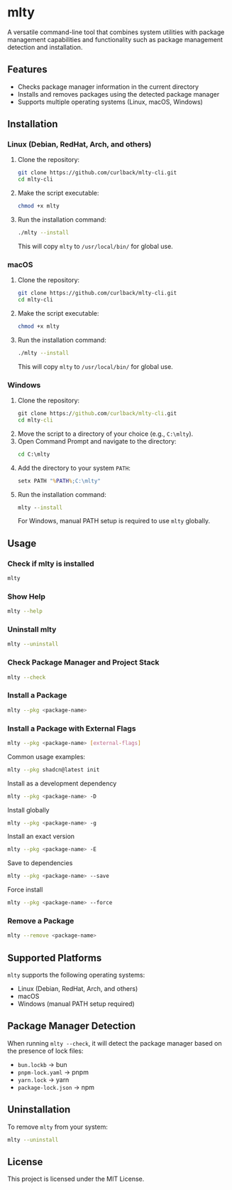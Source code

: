 # mlty

A versatile command-line tool that combines system utilities with package management capabilities and functionality such as package management detection and installation.

## Features

- Checks package manager information in the current directory
- Installs and removes packages using the detected package manager
- Supports multiple operating systems (Linux, macOS, Windows)

## Installation

### Linux (Debian, RedHat, Arch, and others)

1. Clone the repository:
   ```bash
   git clone https://github.com/curlback/mlty-cli.git
   cd mlty-cli
   ```
2. Make the script executable:
   ```bash
   chmod +x mlty
   ```
3. Run the installation command:
   ```bash
   ./mlty --install
   ```
   This will copy `mlty` to `/usr/local/bin/` for global use.

### macOS

1. Clone the repository:
   ```bash
   git clone https://github.com/curlback/mlty-cli.git
   cd mlty-cli
   ```
2. Make the script executable:
   ```bash
   chmod +x mlty
   ```
3. Run the installation command:
   ```bash
   ./mlty --install
   ```
   This will copy `mlty` to `/usr/local/bin/` for global use.

### Windows

1. Clone the repository:
   ```cmd
   git clone https://github.com/curlback/mlty-cli.git
   cd mlty-cli
   ```
2. Move the script to a directory of your choice (e.g., `C:\mlty`).
3. Open Command Prompt and navigate to the directory:
   ```cmd
   cd C:\mlty
   ```
4. Add the directory to your system `PATH`:
   ```cmd
   setx PATH "%PATH%;C:\mlty"
   ```
5. Run the installation command:
   ```cmd
   mlty --install
   ```
   For Windows, manual PATH setup is required to use `mlty` globally.

## Usage

### Check if mlty is installed

```bash
mlty
```

### Show Help

```bash
mlty --help
```

### Uninstall mlty

```bash
mlty --uninstall
```

### Check Package Manager and Project Stack

```bash
mlty --check
```

### Install a Package

```bash
mlty --pkg <package-name>
```

### Install a Package with External Flags

```bash
mlty --pkg <package-name> [external-flags]
```

Common usage examples:

```bash
mlty --pkg shadcn@latest init
```

Install as a development dependency

```bash
mlty --pkg <package-name> -D
```

Install globally

```bash
mlty --pkg <package-name> -g
```

Install an exact version

```bash
mlty --pkg <package-name> -E
```

Save to dependencies

```bash
mlty --pkg <package-name> --save
```

Force install

```bash
mlty --pkg <package-name> --force
```

### Remove a Package

```bash
mlty --remove <package-name>
```

## Supported Platforms

`mlty` supports the following operating systems:

- Linux (Debian, RedHat, Arch, and others)
- macOS
- Windows (manual PATH setup required)

## Package Manager Detection

When running `mlty --check`, it will detect the package manager based on the presence of lock files:

- `bun.lockb` → bun
- `pnpm-lock.yaml` → pnpm
- `yarn.lock` → yarn
- `package-lock.json` → npm

## Uninstallation

To remove `mlty` from your system:

```bash
mlty --uninstall
```

## License

This project is licensed under the MIT License.
